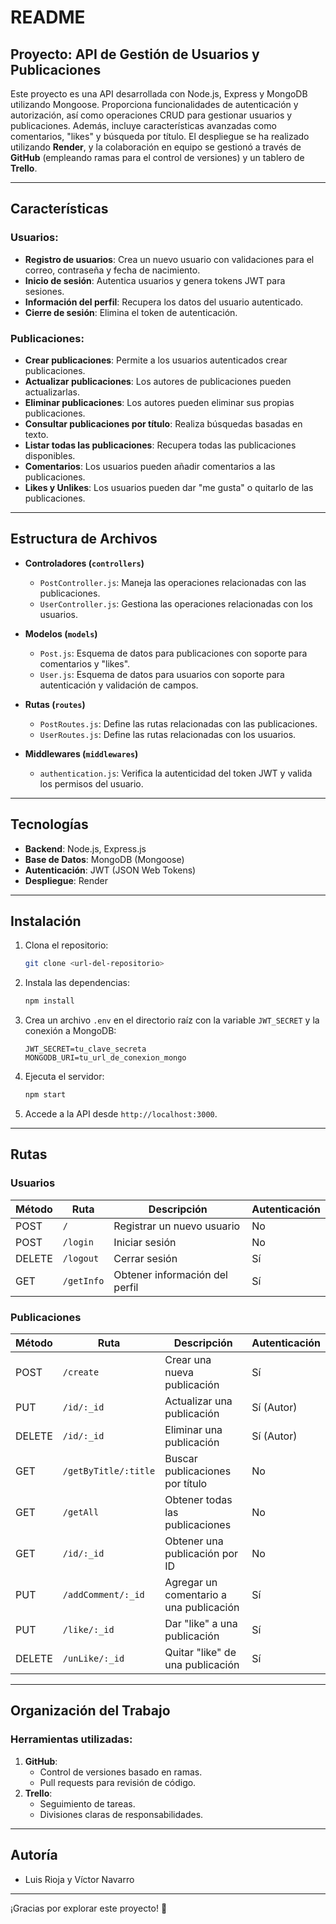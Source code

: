 # README

## Proyecto: API de Gestión de Usuarios y Publicaciones

Este proyecto es una API desarrollada con Node.js, Express y MongoDB utilizando Mongoose. Proporciona funcionalidades de autenticación y autorización, así como operaciones CRUD para gestionar usuarios y publicaciones. Además, incluye características avanzadas como comentarios, "likes" y búsqueda por título. El despliegue se ha realizado utilizando **Render**, y la colaboración en equipo se gestionó a través de **GitHub** (empleando ramas para el control de versiones) y un tablero de **Trello**.

---

## Características

### Usuarios:
- **Registro de usuarios**: Crea un nuevo usuario con validaciones para el correo, contraseña y fecha de nacimiento.
- **Inicio de sesión**: Autentica usuarios y genera tokens JWT para sesiones.
- **Información del perfil**: Recupera los datos del usuario autenticado.
- **Cierre de sesión**: Elimina el token de autenticación.

### Publicaciones:
- **Crear publicaciones**: Permite a los usuarios autenticados crear publicaciones.
- **Actualizar publicaciones**: Los autores de publicaciones pueden actualizarlas.
- **Eliminar publicaciones**: Los autores pueden eliminar sus propias publicaciones.
- **Consultar publicaciones por título**: Realiza búsquedas basadas en texto.
- **Listar todas las publicaciones**: Recupera todas las publicaciones disponibles.
- **Comentarios**: Los usuarios pueden añadir comentarios a las publicaciones.
- **Likes y Unlikes**: Los usuarios pueden dar "me gusta" o quitarlo de las publicaciones.

---

## Estructura de Archivos

- **Controladores (`controllers`)**
  - `PostController.js`: Maneja las operaciones relacionadas con las publicaciones.
  - `UserController.js`: Gestiona las operaciones relacionadas con los usuarios.
  
- **Modelos (`models`)**
  - `Post.js`: Esquema de datos para publicaciones con soporte para comentarios y "likes".
  - `User.js`: Esquema de datos para usuarios con soporte para autenticación y validación de campos.

- **Rutas (`routes`)**
  - `PostRoutes.js`: Define las rutas relacionadas con las publicaciones.
  - `UserRoutes.js`: Define las rutas relacionadas con los usuarios.

- **Middlewares (`middlewares`)**
  - `authentication.js`: Verifica la autenticidad del token JWT y valida los permisos del usuario.

---

## Tecnologías

- **Backend**: Node.js, Express.js
- **Base de Datos**: MongoDB (Mongoose)
- **Autenticación**: JWT (JSON Web Tokens)
- **Despliegue**: Render

---

## Instalación

1. Clona el repositorio:
   ```bash
   git clone <url-del-repositorio>
   ```
2. Instala las dependencias:
   ```bash
   npm install
   ```
3. Crea un archivo `.env` en el directorio raíz con la variable `JWT_SECRET` y la conexión a MongoDB:
   ```env
   JWT_SECRET=tu_clave_secreta
   MONGODB_URI=tu_url_de_conexion_mongo
   ```
4. Ejecuta el servidor:
   ```bash
   npm start
   ```
5. Accede a la API desde `http://localhost:3000`.

---

## Rutas

### Usuarios
| Método | Ruta            | Descripción                    | Autenticación |
|--------|-----------------|--------------------------------|---------------|
| POST   | `/`             | Registrar un nuevo usuario     | No            |
| POST   | `/login`        | Iniciar sesión                 | No            |
| DELETE | `/logout`       | Cerrar sesión                  | Sí            |
| GET    | `/getInfo`      | Obtener información del perfil | Sí            |

### Publicaciones
| Método | Ruta                   | Descripción                             | Autenticación |
|--------|------------------------|-----------------------------------------|---------------|
| POST   | `/create`              | Crear una nueva publicación             | Sí            |
| PUT    | `/id/:_id`             | Actualizar una publicación              | Sí (Autor)    |
| DELETE | `/id/:_id`             | Eliminar una publicación                | Sí (Autor)    |
| GET    | `/getByTitle/:title`   | Buscar publicaciones por título         | No            |
| GET    | `/getAll`              | Obtener todas las publicaciones         | No            |
| GET    | `/id/:_id`             | Obtener una publicación por ID          | No            |
| PUT    | `/addComment/:_id`     | Agregar un comentario a una publicación | Sí            |
| PUT    | `/like/:_id`           | Dar "like" a una publicación            | Sí            |
| DELETE | `/unLike/:_id`         | Quitar "like" de una publicación        | Sí            |

---

## Organización del Trabajo

### Herramientas utilizadas:
1. **GitHub**:
   - Control de versiones basado en ramas.
   - Pull requests para revisión de código.
2. **Trello**:
   - Seguimiento de tareas.
   - Divisiones claras de responsabilidades.

---

## Autoría

- Luis Rioja y Víctor Navarro


---

¡Gracias por explorar este proyecto! 🎉